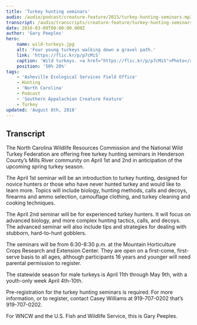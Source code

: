 ```yaml
---
title: 'Turkey hunting seminars'
audio: /audio/podcast/creature-feature/2015/turkey-hunting-seminars.mp3
transcript: /audio/transcripts/creature-feature/turkey-hunting-seminars.pdf
date: 2016-03-09T00:00:00.000Z
author: 'Gary Peeples'
hero:
    name: wild-turkeys.jpg
    alt: 'Four young turkeys walking down a gravel path.'
    link: 'https://flic.kr/p/p7cMiS'
    caption: 'Wild turkeys. <a href="https://flic.kr/p/p7cMiS">Photo</a> by Tim Lenz, CC BY 2.0.'
    position: '50% 20%'
tags:
    - 'Asheville Ecological Services Field Office'
    - Hunting
    - 'North Carolina'
    - Podcast
    - 'Southern Appalachian Creature Feature'
    - Turkey
updated: 'August 8th, 2018'
---
```


## Transcript

The North Carolina Wildlife Resources Commission and the National Wild Turkey Federation are offering free turkey hunting seminars in Henderson County’s Mills River community on April 1st and 2nd in anticipation of the upcoming spring turkey season.

The April 1st seminar will be an introduction to turkey hunting, designed for novice hunters or those who have never hunted turkey and would like to learn more. Topics will include biology, hunting methods, calls and decoys, firearms and ammo selection, camouflage clothing, and turkey cleaning and cooking techniques.

The April 2nd seminar will be for experienced turkey hunters. It will focus on advanced biology, and more complex hunting tactics, calls, and decoys. The advanced seminar will also include tips and strategies for dealing with stubborn, hard-to-hunt gobblers.

The seminars will be from 6:30-8:30 p.m. at the Mountain Horticulture Crops Research and Extension Center. They are open on a first-come, first-serve basis to all ages, although participants 16 years and younger will need parental permission to register.

The statewide season for male turkeys is April 11th through May 9th, with a youth-only week April 4th-10th.

Pre-registration for the turkey hunting seminars is required. For more information, or to register, contact Casey Williams at 919-707-0202 that’s 919-707-0202.

For WNCW and the U.S. Fish and Wildlife Service, this is Gary Peeples.